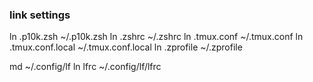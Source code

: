 ### link settings
ln  .p10k.zsh ~/.p10k.zsh
ln  .zshrc ~/.zshrc
ln  .tmux.conf ~/.tmux.conf
ln  .tmux.conf.local ~/.tmux.conf.local
ln  .zprofile ~/.zprofile

md ~/.config/lf
ln lfrc ~/.config/lf/lfrc
